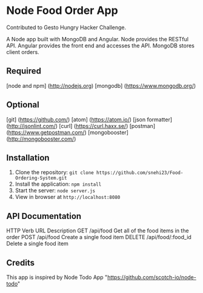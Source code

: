 # Node Food Order App

Contributed to Gesto Hungry Hacker Challenge.

A Node app built with MongoDB and Angular.
Node provides the RESTful API. Angular provides the front end and accesses the API. MongoDB stores client orders.

## Required

[node and npm] (http://nodejs.org)
[mongodb] (https://www.mongodb.org/)

## Optional

[git] (https://github.com/)
[atom] (https://atom.io/)
[json formatter] (http://jsonlint.com/)
[curl] (https://curl.haxx.se/)
[postman] (https://www.getpostman.com/)
[mongobooster] (http://mongobooster.com/)

## Installation

1. Clone the repository: `git clone https://github.com/snehi23/Food-Ordering-System.git`
2. Install the application: `npm install`
3. Start the server: `node server.js`
4. View in browser at `http://localhost:8080`

## API Documentation

HTTP      Verb	URL	           Description
GET	      /api/food	           Get all of the food items in the order
POST	    /api/food	           Create a single food item
DELETE	  /api/food/:food_id   Delete a single food item

## Credits

This app is inspired by Node Todo App "https://github.com/scotch-io/node-todo"
